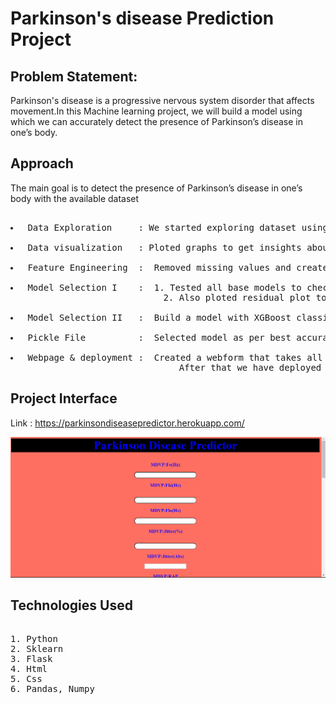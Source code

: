 # Parkinson's disease Prediction Project
## Problem Statement:

<p>Parkinson's disease is a progressive nervous system disorder that affects movement.In this  Machine learning project, we will build a model using which we can accurately detect the presence of Parkinson’s disease in one’s body.</p>

## Approach
<p>The main goal is to detect the presence of Parkinson’s disease in one’s body with the available dataset</p>
<pre> 
<li> Data Exploration     : We started exploring dataset using pandas,numpy,matplotlib and seaborn. </li>
<li> Data visualization   : Ploted graphs to get insights about dependend and independed variables. </li>
<li> Feature Engineering  :  Removed missing values and created new features as per insights.</li>
<li> Model Selection I    :  1. Tested all base models to check the base accuracy.
                             2. Also ploted residual plot to check whether a model is a good fit or not.</li>
<li> Model Selection II   :  Build a model with XGBoost classifier</li>
<li> Pickle File          :  Selected model as per best accuracy and created pickle file using joblib .</li>
<li> Webpage & deployment :  Created a webform that takes all the necessary inputs from user and shows output.
                                After that we have deployed project on heroku</li></pre>

## Project Interface
Link : https://parkinsondiseasepredictor.herokuapp.com/

![Interface](https://github.com/Hemachandirant/Intern-Projects/blob/main/int-ML1/Parkinson's%20disease%20Prediction/Screenshot%20(119).png?raw=true)

## Technologies Used
<pre> 
1. Python 
2. Sklearn
3. Flask
4. Html
5. Css
6. Pandas, Numpy 
</pre> 
